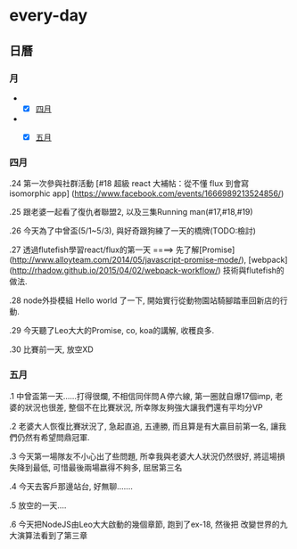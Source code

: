 # every-day

##  日曆

### 月

* -[x] [四月](#Apr-2015)

* -[x] [五月](#May-2015)


<a  name="Apr-2015"></a>
###  四月

.24 第一次參與社群活動  [#18 超級 react 大補帖：從不懂 flux 到會寫 isomorphic app] (https://www.facebook.com/events/1666989213524856/)

.25 跟老婆一起看了復仇者聯盟2, 以及三集Running man(#17,#18,#19)

.26 今天為了中曾盃(5/1~5/3), 與好奇跟狗練了一天的橋牌(TODO:檢討)

.27 透過flutefish學習react/flux的第一天 ====> 先了解[Promise] (http://www.alloyteam.com/2014/05/javascript-promise-mode/), [webpack] (http://rhadow.github.io/2015/04/02/webpack-workflow/) 技術與flutefish的做法.

.28 node外掛模組 Hello world 了一下, 開始實行從動物園站騎腳踏車回新店的行動.

.29 今天聽了Leo大大的Promise, co, koa的講解, 收穫良多.

.30 比賽前一天, 放空XD

<a  name="May-2015"></a>
###  五月

.1 中曾盃第一天......打得很爛, 不相信同伴問Ａ停六線, 第一圈就自爆17個imp, 老婆的狀況也很差, 整個不在比賽狀況, 所幸隊友夠強大讓我們還有平均分VP

.2 老婆大人恢復比賽狀況了, 急起直追, 五連勝, 而且算是有大贏目前第一名, 讓我們仍然有希望問鼎冠軍.

.3 今天第一場隊友不小心出了些問題, 所幸我與老婆大人狀況仍然很好, 將這場損失降到最低, 可惜最後兩場嬴得不夠多, 屈居第三名

.4 今天去客戶那邊站台, 好無聊.......

.5 放空的一天....

.6 今天把NodeJS由Leo大大啟動的幾個章節, 跑到了ex-18, 然後把 改變世界的九大演算法看到了第三章